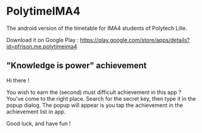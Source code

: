 # PolytimeIMA4

The android version of the timetable for IMA4 students of Polytech Lille.

Download it on Google Play : https://play.google.com/store/apps/details?id=pfrison.me.polytimeima4

## "Knowledge is power" achievement

Hi there !

You wish to earn the (second) must difficult achievement in this app ? You've come to the right place. Search for the secret key, then type it in the popup dialog. The popup will appear is you tap the achievement in the achievement list in app.

Good luck, and have fun !
